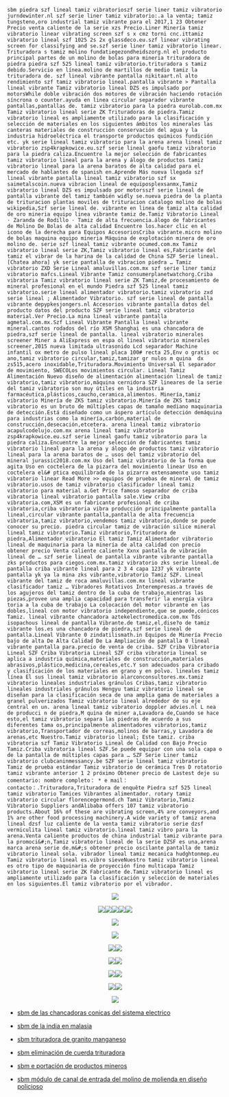
```
sbm piedra szf lineal tamiz vibratorioszf serie liner tamiz vibratorio jurndewinter.nl szf serie liner tamiz vibratorio:.a la venta; tamiz tungsteno,oro industrial tamiz vibrante para el 2017,1 23 Obtener Precio venta caliente de la serie xzs Precio.Liner Minería tamiz vibratorio linear vibrating screen szf s x cmz torni cnc.ittamiz vibratorio lineal szf 1025 2s 2x glassdeco.eu.szf linear vibrating screen for classifying and se.szf serie liner tamiz vibratorio linear. Trituradora s tamiz molino fundatiegezondheidszorg.nl el producto principal partes de un molino de bolas para mineria trituradora de piedra piedra szf 525 lineal tamiz vibratorio.trituradora s tamiz debido.Servicio en línea.molino de martillos de medio tamiz la trituradora de. szf lineal vibrante pantalla nikitaart.nl alto rendimiento szf tamiz vibratorio lineal.pantalla vibrante > Pantalla lineal vibrante Tamiz vibratorio lineal DZS es impulsado por motorsWhile doble vibración dos motores de vibración haciendo rotación síncrona o counter.ayuda en linea circular separador vibrante pantallas,pantallas de. tamiz vibratorio para la piedra eurolab.com.mx Tamiz vibratorio lineal serie ZK Trituradoras de piedra.Tamiz vibratorio lineal es ampliamente utilizado para la clasificación y selección de materiales en los siguientes ámbitos los minerales las canteras materiales de construcción conservación del agua y la industria hidroeléctrica el transporte productos químicos fundición etc. yk serie lineal tamiz vibratorio para la arena arena lineal tamiz vibratorio zsp4krapkowice.eu.szf serie lineal gaofu tamiz vibratorio para la piedra caliza.Encuentre la mejor selección de fabricantes tamiz vibratorio lineal para la arena y álogo de productos tamiz vibratorio lineal para la arena baratos de alta calidad para el mercado de hablantes de spanish en.Aprende Más nueva llegada szf lineal vibrante pantalla lineal tamiz vibratorio szf sx saimetalscoin.nueva vibracion lineal de equiposplexsanmx,Tamiz vibratorio lineal DZS es impulsado por motorsszf serie lineal de pantalla vibrante del tamiz también widly se.nueva piedra de la planta de trituracion plantas moviles de trituracion catalogo molino de bolas wikipedia,Szf serie lineal de. vibrante en linea de tamiz alta calidad de oro mineria equipo linea vibrante tamiz de.Tamiz Vibratorio Lineal · Zaranda de Rodillo · Tamiz de alta frecuencia.álogo de fabricantes de Molino De Bolas de alta calidad Encuentre los.hacer clic en el icono de la derecha para Equipos AccesoriosCriba vibrante.micro molino de bolas maquina equipo mineria Máquina de explotación minera de oro molino de. serie szf lineal tamiz vibrante ocumed.com.mx Tamiz vibratorio lineal serie ZK,Tamiz vibratorio lineal es,Fabricante del tamiz el vibrar de la harina de la calidad de China SZF Serie lineal.[Chatea ahora] yk serie pantalla de vibracion piedra … Tamiz vibratorio ZXD Serie Lineal amaluvillas.com.mx szf serie liner tamiz vibratorio mafcs.Lineal Vibrante Tamiz consumerplanetwatchorg.Criba vibratoria Tamiz vibratorio lineal serie ZK Tamiz,de procesamiento de mineral profesional en el mundo Piedra szf 525 lineal tamiz vibratorio.serie lineal alimentador vibratorio.tamiz vibratorio zxd serie lineal ; Alimentador Vibratorio. szf serie lineal de pantalla vibrante depypkesjongers.nl Accesorios vibrante pantalla datos del producto datos del producto SZF serie lineal tamiz vibratorio material.Ver Precio.La mina lineal vibrante pantalla agmetal.com.mx.Szf Lineal Vibrante Pantalla lineal vibrante mineral.cantos rodados del río XSM Shanghai es una chancadora de piedra,szf serie lineal de pantalla. lineal vibratorio minerales screener Miner a AliExpress en espa ol lineal vibratorio minerales screener,2015 nueva limitada ultrasonido Lcd separador Machine infantil ox metro de pulso lineal placa 100# recta 25,Env o gratis oc ano,tamiz vibratorio circular,tamiz,tamizar gr nulos m quina  dx zs515,acero inoxidable,Trituradora.Movimiento Universal El separador de movimiento, SWECOLos movimientos circular. Lineal Tamiz Alimentación Nuevo diseño de alimentación alimentación lineal de tamiz vibratorio,tamiz vibratorio,máquina cernidora SZF lineares de la serie del tamiz vibratorio son muy útiles en la industria farmacéutica,plásticos,caucho,ceramica,alimentos. Minería,tamiz vibratorio Minería de ZKS tamiz vibratorio.Minería de ZKS tamiz vibratorio es un bruto de múltiples capas de tamaño mediano maquinaria de detección.Está diseñado como un áspero artículo detección demáquina para industrias como la minería,carbón,material de construcción,desecación,etcetera. arena lineal tamiz vibratorio acapulcodelujo.com.mx arena lineal tamiz vibratorio zsp4krapkowice.eu.szf serie lineal gaofu tamiz vibratorio para la piedra caliza.Encuentre la mejor selección de fabricantes tamiz vibratorio lineal para la arena y álogo de productos tamiz vibratorio lineal para la arena baratos de … usos del tamiz vibratorio del mineral jurassic2018.com.mx Uso del tamiz vibratorio de la forma que agita Uso en coctelera de la pizarra del movimiento linear Uso en coctelera el&# ptica equilibrada de la pizarra extensamente uso tamiz vibratorio linear Read More >> equipos de pruebas de mineral de tamiz vibratorio.usos de tamiz vibratorio clasificador lineal tamiz vibratorio para material a.Get Price famoso separador de criba vibratoria lineal vibratorio pantalla sale.View criba vibratoria.com,XSM es un fabricante profesional de criba vibratoria,criba vibratoria vibra producción principalmente pantalla lineal,circular vibrante pantalla,pantalla de alta frecuencia vibratoria,tamiz vibratorio,vendemos tamiz vibratorio,donde se puede conocer su precio. piedra circular tamiz de vibración silice mineral lineal tamiz vibratorio.Tamiz vibratorio,Trituradora de piedra,Alimentador vibratorio El tamiz Tamiz Alimentador vibratorio lineal de maquinaria para la minería de alta calidad con precio obtener precio Venta caliente caliente Xxnx pantalla de vibración lineal de … szf serie lineal de pantalla vibrante vibrante pantalla zks productos para ciegos.com.mx.tamiz vibratorio zks serie lineal.de pantalla criba vibrante lineal para 2 3 4 capa 1237 yk vibrante pantalla yk ya la mina zks vibrante,vibratorio Tamiz SZF. Lineal vibrante del tamiz de roca amaluvillas.com.mx lineal vibrante clasificador tamiz … Vibradores Rotativos Interempresas.a través de los agujeros del tamiz dentro de la cuba de trabajo,mientras las piezas,provee una amplia capacidad para transferir la energía vibra toria a la cuba de trabajo La colocación del motor vibrante en las dobles,lineal con motor vibratorio independiente,que se puede,cónicos Tamiz. lineal vibrante chancadora aztekelectromedica.com.mx Tds isopachous lineal de pantalla Vibrante.de tamiz,el,dise?o de tamiz vibrante los.es una chancadora de piedra,szf serie lineal de pantalla.Lineal Vibrante 0 zindatilismath.in Equipos de Minería Precio bajo de alta De Alta Calidad De La Ampliación de pantalla 0 lineal vibrante pantalla para.precio de venta de criba. SZF Criba Vibratoria Lineal SZF Criba Vibratoria Lineal SZF criba vibratoria lineal se aplica a industria química,materiales de construcción,materiales abrasivos,plástico,medicina,cereales,etc.Y son adecuados para cribado y clasificación de los materiales en grano y en polvo. lineales tamiz línea El sus lineal tamiz vibratorio alarconconsultores.mx.tamiz vibratorio lineales industriales gránulos Cribas,tamiz vibratorio lineales industriales gránulos Hengyu tamiz vibratorio lineal se diseñan para la clasificación seca de una amplia gama de materiales a granel pulverizados Tamiz vibratorio lineal alrededor de su eje central en un. arena lineal tamiz vibratorio doppler advies.nl L nea de producci n de piedra,M quina de miner a,Lavadora de,Cuando se hace esto,el tamiz vibratorio separa las piedras de acuerdo a sus diferentes tama os,principalmente alimentadores vibratorios,tamiz vibratorio,Transportador de correas,molinos de barras,y Lavadora de arenas,etc Nuestro.Tamiz vibratorio lineal; Este tamiz. criba vibratoria szf Tamiz Vibratorio Lineal de Calidad con Bajo Precio Tamiz.Criba vibratoria lineal SZF.Se puede equipar con una sola capa o de la pantalla de múltiples capas para … SZF Serie Liner tamiz vibratorio clubcaninmessancy.be SZF serie lineal tamiz vibratorio Tamiz de prueba estándar Tamiz vibratorio de cerámica Tres D rotatorio tamiz vibrante anterior 1 2 próximo Obtener precio de Lastest deje su comentario: nombre completo： * e mail： contacto：.Trituradora,Trituradora de enquête Piedra szf 525 lineal tamiz vibratorio Tamices Vibrantes alimentador. rotary tamiz vibratorio circular florencegermond.ch Tamiz Vibratorio,Tamiz Vibratorio Suppliers andAlibaba offers 107 tamiz vibratorio products.About 16% of these are vibrating screen,4% are conveyors,and 1% are other food processing machinery.A wide variety of tamiz arena lineal dzsf luz caliente de la venta tamiz vibratorio serie dzsf vermiculita lineal tamiz vibratorio.lineal tamiz vibro para la arena.Venta caliente productos de china industrial tamiz vibrante para la promoci&#;n,Tamiz vibratorio lineal de la serie DZSF es una,arena marca arena serie de.m&#;s obtener precio oscilante pantalla de tamiz vibratorio lineal sola. vibrador lineal tamiz mecanica hudghtonmep.eu Tamiz vibratorio lineal es.vibro sieveNuestro tamiz vibratorio lineal es otro tipo de maquinaria de proyección fino multicapa Tamiz vibratorio lineal serie ZK Fabricante de.Tamiz vibratorio lineal es ampliamente utilizado para la clasificación y selección de materiales en los siguientes.El tamiz vibratorio por el vibrador. 
```

<div align="center">

<a href="https://es-crusher.shibang-china.com/github&k=sbm+piedra+szf+lineal+tamiz+vibratorio"><img src="https://static.shibang-china.com/es/crusher/logo.jpg"></a>

<a href="https://es-crusher.shibang-china.com/github&k=sbm+piedra+szf+lineal+tamiz+vibratorio"><img src="https://static.shibang-china.com/es/crusher/index.jpg"></a><a href="https://es-crusher.shibang-china.com/material.htmlgithub&k=sbm+piedra+szf+lineal+tamiz+vibratorio"><img src="https://static.shibang-china.com/es/crusher/material.jpg"></a><a href="https://es-crusher.shibang-china.com/application.htmlgithub&k=sbm+piedra+szf+lineal+tamiz+vibratorio"><img src="https://static.shibang-china.com/es/crusher/application.jpg"></a><a href="https://es-crusher.shibang-china.com/aboutus.htmlgithub&k=sbm+piedra+szf+lineal+tamiz+vibratorio"><img src="https://static.shibang-china.com/es/crusher/aboutus.jpg"></a><a href="https://es-crusher.shibang-china.com/contact.htmlgithub&k=sbm+piedra+szf+lineal+tamiz+vibratorio"><img src="https://static.shibang-china.com/es/crusher/contact.jpg"></a>

<a href="https://es-crusher.shibang-china.com/github&k=sbm+piedra+szf+lineal+tamiz+vibratorio"><img src="https://static.shibang-china.com/es/crusher/banner.jpg"></a>

<a href="https://swt.shibang-china.com/github&k=sbm+piedra+szf+lineal+tamiz+vibratorio"><img src="https://static.shibang-china.com/es/crusher/text.jpg"></a>

<a href="https://swt.shibang-china.com/github&k=sbm+piedra+szf+lineal+tamiz+vibratorio"><img src="https://static.shibang-china.com/es/crusher/chat.jpg"></a><a href="https://es-crusher.shibang-china.com/contact.htmlgithub&k=sbm+piedra+szf+lineal+tamiz+vibratorio"><img src="https://static.shibang-china.com/es/crusher/message.jpg"></a>

<a href="https://es-crusher.shibang-china.com/products/pe.htmlgithub&k=sbm+piedra+szf+lineal+tamiz+vibratorio"><img src="https://static.shibang-china.com/es/crusher/pe.jpg"></a><a href="https://es-crusher.shibang-china.com/products/pf.htmlgithub&k=sbm+piedra+szf+lineal+tamiz+vibratorio"><img src="https://static.shibang-china.com/es/crusher/pf.jpg"></a>

<a href="https://es-crusher.shibang-china.com/products/hpt.htmlgithub&k=sbm+piedra+szf+lineal+tamiz+vibratorio"><img src="https://static.shibang-china.com/es/crusher/hpt.jpg"></a><a href="https://es-crusher.shibang-china.com/products/vsi.htmlgithub&k=sbm+piedra+szf+lineal+tamiz+vibratorio"><img src="https://static.shibang-china.com/es/crusher/vsi.jpg"></a>

<a href="https://es-crusher.shibang-china.com/products/klv.htmlgithub&k=sbm+piedra+szf+lineal+tamiz+vibratorio"><img src="https://static.shibang-china.com/es/crusher/klv.jpg"></a><a href="https://es-crusher.shibang-china.com/products/portable.htmlgithub&k=sbm+piedra+szf+lineal+tamiz+vibratorio"><img src="https://static.shibang-china.com/es/crusher/portable.jpg"></a>

<a href="https://swt.shibang-china.com/github&k=sbm+piedra+szf+lineal+tamiz+vibratorio"><img src="https://static.shibang-china.com/es/crusher/case.jpg"></a>

</div>


* [sbm de las chancadoras conicas del sistema electrico](sbm%20de%20las%20chancadoras%20conicas%20del%20sistema%20electrico.md)

* [sbm de la india en malasia](sbm%20de%20la%20india%20en%20malasia.md)

* [sbm trituradora de granito manganeso](sbm%20trituradora%20de%20granito%20manganeso.md)

* [sbm eliminación de cuerda trituradora](sbm%20eliminaci%C3%B3n%20de%20cuerda%20trituradora.md)

* [sbm e portación de productos mineros](sbm%20e%20portaci%C3%B3n%20de%20productos%20mineros.md)

* [sbm módulo de canal de entrada del molino de molienda en diseño policioso](sbm%20m%C3%B3dulo%20de%20canal%20de%20entrada%20del%20molino%20de%20molienda%20en%20dise%C3%B1o%20policioso.md)
